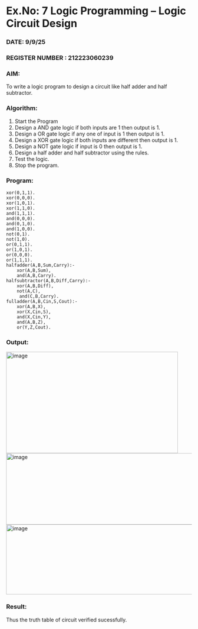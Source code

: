# Ex.No: 7  Logic Programming –  Logic Circuit Design
### DATE:    9/9/25                                                                        
### REGISTER NUMBER : 212223060239
### AIM: 
To write a logic program to design a circuit like half adder and half subtractor.
###  Algorithm:
1. Start the Program
2. Design a AND gate logic if both inputs are 1 then output is 1.
3. Design a OR gate logic if any one of input is 1 then output is 1.
4. Design a XOR gate logic if both inputs are different then output is 1.
5. Design a NOT gate logic if input is 0 then output is 1.
6. Design a half adder and half subtractor using the rules.
7. Test the logic.
8. Stop the program.

### Program:
```
xor(0,1,1).
xor(0,0,0).
xor(1,0,1).
xor(1,1,0).
and(1,1,1).
and(0,0,0).
and(0,1,0).
and(1,0,0).
not(0,1).
not(1,0).
or(0,1,1).
or(1,0,1).
or(0,0,0).
or(1,1,1).
halfadder(A,B,Sum,Carry):-
    xor(A,B,Sum),
    and(A,B,Carry).
halfsubtractor(A,B,Diff,Carry):-
    xor(A,B,Diff),
    not(A,C),
     and(C,B,Carry).
fulladder(A,B,Cin,S,Cout):-
    xor(A,B,X),
    xor(X,Cin,S),
    and(X,Cin,Y),
    and(A,B,Z),
    or(Y,Z,Cout).
```

### Output:
<img width="466" height="274" alt="image" src="https://github.com/user-attachments/assets/f75dd297-71cd-4a7c-b772-e2a1f5908570" />

<img width="515" height="193" alt="image" src="https://github.com/user-attachments/assets/a523b9b6-ee12-4cce-8662-671d3067a9a5" />

<img width="508" height="189" alt="image" src="https://github.com/user-attachments/assets/dc95ccc2-ebb2-41b0-b3a2-ae2da2bfb308" />




### Result:
Thus the truth table of circuit verified sucessfully.
